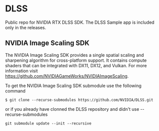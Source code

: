 # DLSS
Public repo for NVIDIA RTX DLSS SDK. 
The DLSS Sample app is included only in the releases. 

## NVIDIA Image Scaling SDK
The NVIDIA Image Scaling SDK provides a single spatial scaling and sharpening algorithm for cross-platform support. It contains compute shaders that can be integrated with DX11, DX12, and Vulkan. For more information visit https://github.com/NVIDIAGameWorks/NVIDIAImageScaling.

To get the NVIDIA Image Scaling SDK submodule use the following command
```
$ git clone --recurse-submodules https://github.com/NVIDIA/DLSS.git
```
or if you already have clonned the DLSS repository and didn't use --recurse-submodules
```
git submodule update --init --recursive
```